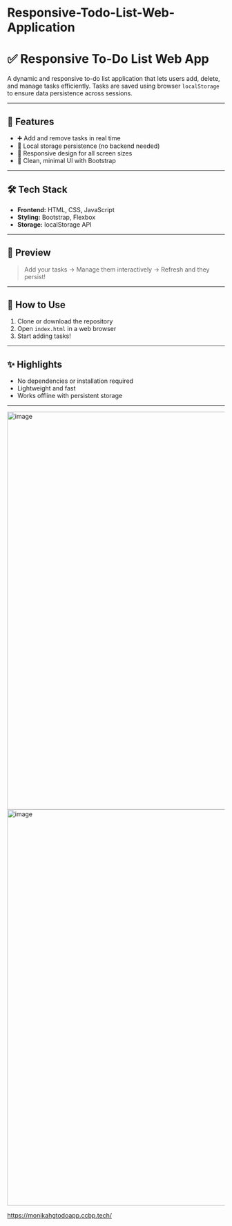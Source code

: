 # Responsive-Todo-List-Web-Application
# ✅ Responsive To-Do List Web App

A dynamic and responsive to-do list application that lets users add, delete, and manage tasks efficiently. Tasks are saved using browser `localStorage` to ensure data persistence across sessions.

---

## 🚀 Features

- ➕ Add and remove tasks in real time
- 💾 Local storage persistence (no backend needed)
- 📱 Responsive design for all screen sizes
- 🎯 Clean, minimal UI with Bootstrap

---

## 🛠️ Tech Stack

- **Frontend:** HTML, CSS, JavaScript
- **Styling:** Bootstrap, Flexbox
- **Storage:** localStorage API

---

## 📸 Preview

> Add your tasks → Manage them interactively → Refresh and they persist!

---

## 📁 How to Use

1. Clone or download the repository  
2. Open `index.html` in a web browser  
3. Start adding tasks!

---

## ✨ Highlights

- No dependencies or installation required
- Lightweight and fast
- Works offline with persistent storage

---
<img width="1920" height="921" alt="image" src="https://github.com/user-attachments/assets/01ec918a-d046-4010-a723-87d3e08db9b3" />

<img width="1920" height="917" alt="image" src="https://github.com/user-attachments/assets/a1509ccb-ec1e-4191-9f7a-861a94c1b273" />

https://monikahgtodoapp.ccbp.tech/

